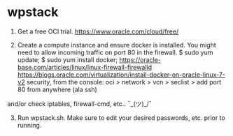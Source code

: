 # wpstack

1. Get a free OCI trial.
https://www.oracle.com/cloud/free/

2. Create a compute instance and ensure docker is installed.  You might need to allow incoming traffic on port 80 in the firewall.
$ sudo yum update;
$ sudo yum install docker;
https://oracle-base.com/articles/linux/linux-firewall-firewalld
https://blogs.oracle.com/virtualization/install-docker-on-oracle-linux-7-v2
security, from the console:
oci > network > vcn > seclist > add port 80 from anywhere (ala ssh)

and/or check iptables, firewall-cmd, etc..
¯\_(ツ)_/¯ 

3. Run wpstack.sh.  Make sure to edit your desired passwords, etc. prior to running.
